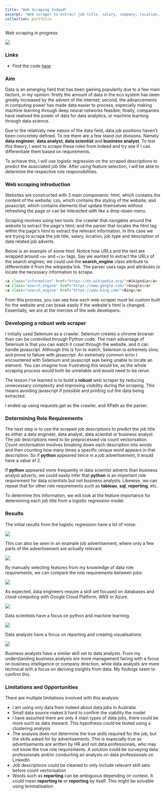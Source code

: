 ```yaml
---
title: "Web Scraping Indeed"
excerpt: "Web scraper to extract job title, salary, company, location, employment type and description with responsibility analysis for between data engineer, analyst, scientist and business analyst. <br><br/><img src='/user_images/indeed_logo.png' width='300px'>"
collection: portfolio
---
```


Web scraping in progress:

<img src='/user_images/Web Scraping Indeed.gif'>

### Links
* Find the code [here](https://github.com/alfredzou/Web-Scraping-Indeed)

### Aim
Data is an emerging field that has been gaining popularity due to a few main factors, in my opinion: firstly the amount of data in the eco system has been greatly increased by the advent of the internet; second, the advancements in computing power has made data easier to process, especially making machine learning through deep neural networks feasible; finally, companies have realised the power of data for data analytics, or machine learning through data science.

Due to the relatively new nature of the data field, data job positions haven't been concretely defined. To me there are a few stand out divisions. Namely **data engineer**, **data analyst**, **data scientist** and **business analyst**. To test this theory, I want to scrape these roles from Indeed and try see if I can differentiate them based on requirements.

To achieve this, I will use logistic regression on the scraped descriptions to predict the associated job title. After using feature selection, I will be able to determine the respective role responsibilities.

### Web scraping introduction
Websites are constructed with 3 main components: html, which contains the content of the website; css, which contains the styling of the website; and javascript, which contains elements that update themselves without refreshing the page or can be interacted with like a drop-down menu.

Scraping involves using two tools: the crawler that navigates around the website to extract the page's html; and the parser that locates the html tag within the page's html to extract the relevant information. In this case we are trying to scrape the job title, salary, location, job type and description of data related job adverts.

Below is an example of some html. Notice how URLs and the text are wrapped around `<a>` and `</a>` tags. Say we wanted to extract the URLs of the search engines; we could use the **search_engine** class attribute to differentiate it from the wikipedia link. The parser uses tags and attributes to locate the necessary information to scrape.

```html
<a class="information" href="https://en.wikipedia.org/">Wikipedia</a>
<a class="search_engine" href="https://www.google.com/">Google</a>
<a class="search_engine" href="https://www.bing.com/">Bing</a>
```

From this process, you can see how each web scraper must be custom built for the website and can break easily if the website's html is changed. Essentially, we are at the mercies of the web developers.

### Developing a robust web scraper
I initially used Selenium as a crawler. Selenium creates a chrome browser than can be controlled through Python code. The main advantage of Selenium is that you can watch it crawl through the website, and it can handle javascript. Although this is fun to watch, Selenium is extremely slow, and prone to failure with javascript. An extremely common error I encountered with Selenium and javascript was being unable to locate an element. You can imagine how frustrating this would be, as the whole scraping process would both be unreliable and would need to be rerun. 

The lesson I've learned is to build a **robust** web scraper by reducing unnecessary complexity and improving visibility during the scraping. This means avoiding javascript if possible and printing out the data being extracted. 

I ended up using requests.get as the crawler, and XPath as the parser.

### Determining Role Requirements
The next step is to use the scraped job descriptions to predict the job title as either a data engineer, data analyst, data scientist or business analyst. The job descriptions need to be preprocessed via count vectorisation. Count vectorisation involves breaking down each description into words and then counting how many times a specific unique word appears in that description. So if **python** appeared twice in a job advertisement, it would have a value of 2.

If **python** appeared more frequently in data scientist adverts than business analyst adverts, we could easily infer that **python** is an important role requirement for data scientists but not business analysts. Likewise, we can repeat that for other role requirements such as **tableau**, **sql**, **reporting**, etc.

To determine this information, we will look at the feature importance for determining each job title from a logistic regression model.

### Results

The initial results from the logistic regression have a lot of noise:

<img src='/user_images/noise.JPG'>

This can also be seen in an example job advertisement, where only a few parts of the advertisement are actually relevant:

<img src='/user_images/job advert.JPG'>

By manually selecting features from my knowledge of data role requirements, we can compare the role requirements between jobs:

<img src='/user_images/data engineer.JPG'>

As expected, data engineers require a skill set focused on databases and cloud computing with Google Cloud Platform, AWS or Azure.

<img src='/user_images/data scientist.JPG'>

Data scientists have a focus on python and machine learning.

<img src='/user_images/data analyst.JPG'>

Data analysts have a focus on reporting and creating visualisations. 

<img src='/user_images/business analyst.JPG'>

Business analysts have a similar skill set to data analysts. From my understanding business analysts are more management facing with a focus on business intelligence or company direction, while data analysts are more technical with a focus on deriving insights from data. My findings seem to confirm this.

### Limitations and Opportunities
There are multiple limitations involved with this analysis:
* I am using only data from Indeed about data jobs in Australia
* Small data source makes it hard to confirm the viability the model
* I have assumed there are only 4 main types of data jobs, there could be more such as data steward. This hypothesis could be tested using a clustering analysis
* The analysis does not determine the true skills required for the job, but the skills asked for by advertisements. This is especially true as advertisements are written by HR and not data professionals, who may not know the true role requirements. A solution could be surveying data professionals and/or conducting an analysis on data professionals on LinkedIn
* Job descriptions could be cleaned to only include relevant skill sets before count vectorisation
* Words such as **reporting** can be ambiguous depending on context. It could mean **reporting to** or **reporting** by itself. This might be solvable using lemmatisation 
